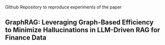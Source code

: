 GIthub Repository to reproduce experiments of the paper 
## **GraphRAG: Leveraging Graph-Based Efficiency to Minimize Hallucinations in LLM-Driven RAG for Finance Data**

